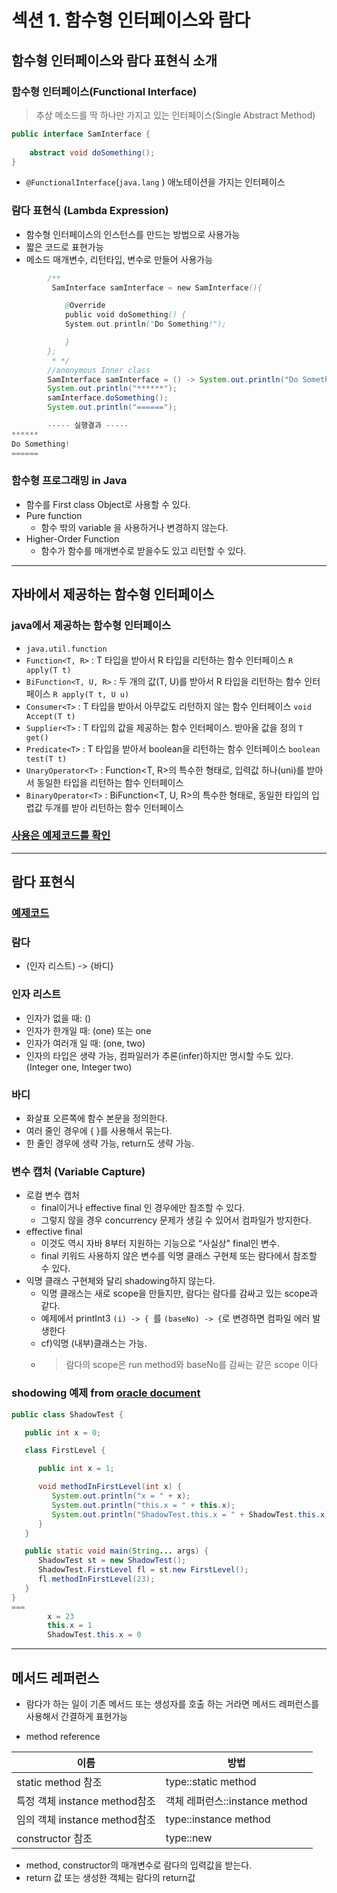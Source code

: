 # 섹션 1. 함수형 인터페이스와 람다

## 함수형 인터페이스와 람다 표현식 소개

### 함수형 인터페이스(Functional Interface)
> 추상 메소드를 딱 하나만 가지고 있는 인터페이스(Single Abstract Method)

```JAVA
public interface SamInterface {
    
    abstract void doSomething();
}
```

 - ```@FunctionalInterface```(```java.lang``` ) 애노테이션을 가지는 인터페이스 


### 람다 표현식 (Lambda Expression)
 - 함수형 인터페이스의 인스턴스를 만드는 방법으로 사용가능
 - 짧은 코드로 표현가능
 - 메소드 매개변수, 리턴타입, 변수로 만들어 사용가능
 
```JAVA
        /**
         SamInterface samInterface = new SamInterface(){

            @Override
            public void doSomething() {
            System.out.println("Do Something!");

            }
        };
         * */
        //anonymous Inner class
        SamInterface samInterface = () -> System.out.println("Do Something!");
        System.out.println("******");
        samInterface.doSomething();
        System.out.println("======");

        ----- 실행결과 -----
******
Do Something!
======
```

### 함수형 프로그래밍 in Java
 - 함수를 First class Object로 사용할 수 있다.
 - Pure function
   * 함수 밖의 variable 을 사용하거나 변경하지 않는다.
 - Higher-Order Function
   * 함수가 함수를 매개변수로 받을수도 있고 리턴할 수 있다.

---
## 자바에서 제공하는 함수형 인터페이스

### java에서 제공하는 함수형 인터페이스 
 - ```java.util.function```
 - ```Function<T, R>``` : T 타입을 받아서 R 타입을 리턴하는 함수 인터페이스 ```R apply(T t)```
 - ```BiFunction<T, U, R>``` : 두 개의 값(T, U)를 받아서 R 타입을 리턴하는 함수 인터페이스 ```R apply(T t, U u)```
 - ```Consumer<T>``` : T 타입을 받아서 아무값도 리턴하지 않는 함수 인터페이스 ```void Accept(T t)```
 - ```Supplier<T>``` : T 타입의 값을 제공하는 함수 인터페이스. 받아올 값을 정의 ```T get()```
 - ```Predicate<T>``` : T 타입을 받아서 boolean을 리턴하는 함수 인터페이스 ```boolean test(T t)```
 - ```UnaryOperator<T>``` : Function<T, R>의 특수한 형태로, 입력값 하나(uni)를 받아서 동일한 타입을 리턴하는 함수 인터페이스
 - ```BinaryOperator<T>``` : BiFunction<T, U, R>의 특수한 형태로, 동일한 타입의 입렵값 두개를 받아 리턴하는 함수 인터페이스
 
### [사용은 예제코드를 확인](/src/main/java/me/mybabygrand/class_java8/functionalInterfrace/FunctionalInterfacesSupportedByJava.java)

---

## 람다 표현식
### [예제코드](/src/main/java/me/mybabygrand/class_java8/functionalInterfrace/LambdaExpression.java)

### 람다
 - (인자 리스트) -> {바디}

### 인자 리스트
 - 인자가 없을 때: ()
 - 인자가 한개일 때: (one) 또는 one
 - 인자가 여러개 일 때: (one, two)
 - 인자의 타입은 생략 가능, 컴파일러가 추론(infer)하지만 명시할 수도 있다. (Integer one, Integer two)

### 바디
 - 화살표 오른쪽에 함수 본문을 정의한다.
 - 여러 줄인 경우에 { }를 사용해서 묶는다.
 - 한 줄인 경우에 생략 가능, return도 생략 가능.

### 변수 캡처 (Variable Capture)
 - 로컬 변수 캡처
   * final이거나 effective final 인 경우에만 참조할 수 있다.
   * 그렇지 않을 경우 concurrency 문제가 생길 수 있어서 컴파일가 방지한다.
 - effective final
   * 이것도 역시 자바 8부터 지원하는 기능으로 “사실상" final인 변수.
   * final 키워드 사용하지 않은 변수를 익명 클래스 구현체 또는 람다에서 참조할 수 있다.
 - 익명 클래스 구현체와 달리 shadowing하지 않는다.
   * 익명 클래스는 새로 scope을 만들지만, 람다는 람다를 감싸고 있는 scope과 같다.
   * 예제에서 printInt3 ```(i) -> { ```를 ```(baseNo) -> {```로 변경하면 컴파일 에러 발생한다
   * cf)익명 (내부)클래스는 가능.
   * > 람다의 scope은 run method와 baseNo를 감싸는 같은 scope 이다


### shodowing 예제 from [oracle document](https://docs.oracle.com/javase/tutorial/java/javaOO/nested.html#shadowing)
```JAVA
public class ShadowTest {

   public int x = 0;

   class FirstLevel {

      public int x = 1;

      void methodInFirstLevel(int x) {
         System.out.println("x = " + x);
         System.out.println("this.x = " + this.x);
         System.out.println("ShadowTest.this.x = " + ShadowTest.this.x);
      }
   }

   public static void main(String... args) {
      ShadowTest st = new ShadowTest();
      ShadowTest.FirstLevel fl = st.new FirstLevel();
      fl.methodInFirstLevel(23);
   }
}
===
        x = 23
        this.x = 1
        ShadowTest.this.x = 0
``` 
---
## 메서드 레퍼런스
 - 람다가 하는 일이 기존 메서드 또는 생성자를 호출 하는 거라면 메서드 레퍼런스를 사용해서 간결하게 표현가능
 
 - method reference
 
이름 | 방법
---|---
static method 참조 | type::static method
특정 객체 instance method참조 | 객체 레퍼런스::instance method
임의 객체 instance method참조 | type::instance method
constructor 참조 | type::new
  - method, constructor의 매개변수로 람다의 입력값을 받는다.
  - return 값 또는 생성한 객체는 람다의 return값